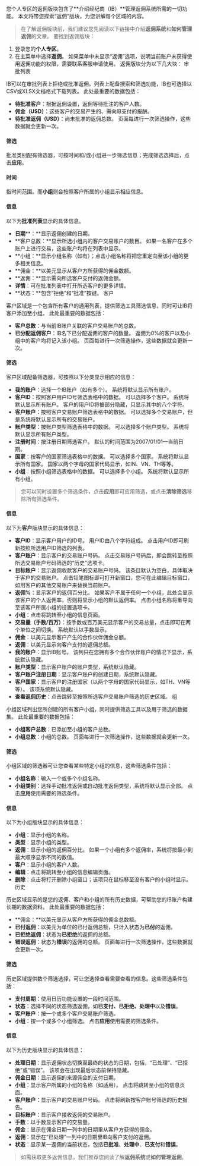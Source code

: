 
您个人专区的返佣版块包含了**介绍经纪商（IB）**管理返佣系统所需的一切功能。 本文将带您探索“返佣”版块，为您讲解每个区域的内容。
> 在了解返佣版块前，我们建议您先阅读以下链接中介绍**返佣系统**和**如何管理返佣**的文章。
要找到返佣版块：
1. 登录您的**个人专区**。
2. 在主菜单中选择**返佣**。
如果菜单中未显示“返佣”选项，说明当前账户未获得使用返佣功能的权限，需要联系客服申请使用。
返佣版块分为以下几大块：
审批列表
 
IB可以在审批列表上拒绝或批准返佣。列表上配备搜索和筛选功能，IB也可选择以CSV或XLSX文档格式下载列表。
此处最重要的数据包括：
* **待批准客户**：根据返佣设置，返佣等待批注的客户人数。
* **佣金（USD）**：这些客户的交易产生的、需向IB支付的报酬。
* **待批准返佣（USD）**：尚未批准的返佣总数。
页面每进行一次筛选操作，这些数据就会更新一次。
#### **筛选** ####
批准类别配有筛选器，可按时间和/或小组进一步筛选信息；完成筛选选择后，点击**应用**。
#### **时间** ####
指时间范围。而**小组**则会按照客户所属的小组显示相应信息。
#### **信息** ####
以下为**批准列表**显示的具体信息。
* **日期****：**显示返佣创建的日期。
* **客户总数：**显示所选小组内的客户交易账户的数目。 如果一名客户在多个账户上进行交易，这些账户均将在列表中显示。
* **小组：**显示小组名称（如有）；点击小组名称将把您重定向至该小组的更多相关信息。
* **佣金：**以美元显示从客户方所获得的佣金数额。
* **返佣：**显示需向所选客户支付的返佣金额。
* **详情**：可在批准列表中打开所选客户的更多详情。
* **状态：**包含“拒绝”和“批准”按键。
客户
 
客户区域是一个包含所有客户的通用列表，提供筛选工具筛选信息，同时可让IB将客户添加至小组。
此处最重要的数据包括：
* **客户总数**：与当前IB账户关联的客户交易账户的总数。
* **已分配返佣客户**：IB名下已分配返佣的客户的数量。 返佣为0%的客户以及小组中的客户均将记入该小组。
页面每进行一次筛选操作，这些数据就会更新一次。
#### **筛选** ####
客户区域配备筛选器，可按照以下分类显示相应的信息：
* **我的账户**：选择一个IB账户（如有多个）。 系统将默认显示所有账户。
* **客户ID**：按照客户用户ID号筛选表格中的数据。 可以选择多个客户。 系统将默认显示所有账户。 客户的用户ID将被部分隐藏，只显示其中的八个字符。
* **客户账户**：按照客户交易账户筛选表格中的数据。 可以选择多个交易账户，但是系统将默认显示所有的交易账户。
* **账户类型**：按账户类型筛选表格中的数据。 可以选择多个账户类型。 系统将默认显示所有账户类型。
* **注册时间**：按注册日期筛选客户。 默认的时间范围为2007/01/01—当前日期。
* **国家**：按客户的国家筛选表格中的数据。 可以选择多个国家。 系统将默认显示所有国家。 国家以两个字母的国家代码显示，如IN、VN、TH等等。
* **小组**：按照小组筛选表格中的数据。 可以选择多个小组。 系统将默认显示所有小组。
> 您可以同时设置多个筛选条件，点击**应用**即可应用筛选，或点击**清除筛选**移除所有筛选条件。
#### **信息** ####
以下为**客户**版块显示的具体信息：
* **客户ID**：显示客户用户的ID号。 用户ID由八个字符组成。 点击用户ID即可刷新按照所选用户ID筛选的列表。
* **客户账户**：显示客户的交易账户号码。 点击交易账户号码后，即会跳转至按照所选交易账户号码筛选的“历史”选项卡。
* **目标账户**：显示返佣收款客户的交易账户号码。 该条目默认为空白，具体取决于客户的交易账户。 点击铅笔图标即可打开新窗口，您可在此编辑目标窗口，如用客户的其他交易账户来替换当前账户。
* **返佣%**：显示客户的返佣百分比。 如果客户不属于任何一个小组，此处会显示该客户的个人返佣率，否则将显示小组的默认返佣率。 点击小组名称将重导向至该客户所属小组的设置选项卡。
* **小组**：点击将跳转至小组的信息页面。
* **交易量（手数/百万）**：按手数或百万美元显示客户的交易总量，点击即可在两个单位之间切换。 系统默认以手数显示。
* **佣金**：以美元显示客户产生的合作伙伴佣金总额。
* **返佣**：以美元显示向客户支付的返佣总额。
* **我的账户**：显示IB账号。 该列只在您拥有多个合作伙伴账户的情况下显示，系统默认隐藏。
* **账户类型**：显示客户账户的账户类型，系统默认隐藏。
* **客户账户注册日期**：显示客户账户的创建日期，系统默认隐藏。
* **客户国家**：显示客户的注册国家（以两个字母的国家代码显示，如TH、VN等等）。 该项系统默认隐藏。
* **查看返佣历史**：点击跳转至按照所选客户交易账户筛选的历史区域。
组
 
小组区域列出您所创建的所有客户小组，同时提供筛选工具以及用于筛选的数据集。
此处最重要的数据包括：
* **小组客户总数**：已添加至小组的客户总数。
* **小组总数**：小组的总数。
页面每进行一次筛选操作，这些数据就会更新一次。
#### **筛选** ####
小组区域的筛选器可让您查看某些特定小组的信息，这些筛选条件包括：
* **小组名称**：输入一个或多个小组名称。
* **小组类别**：选择手动批准返佣或自动批准返佣类型，系统将默认显示全部。
点击**应用**使用需要的筛选条件。
#### **信息** ####
以下为小组版块显示的具体信息：
* **小组**：显示小组的名称。
* **类型**：显示小组的类型。
* **返佣**：显示小组的返佣百分比。 如果一个小组有多个返佣率，系统将按最小到最大顺序显示不同的数值。
* **客户**：显示小组的客户人数。
* **编辑**：点击将跳转至小组的信息编辑页面。
* **删除**：点击将打开删除小组窗口；该项只在鼠标移至没有客户的小组时显示。
历史
 
历史区域显示的是您的返佣、客户和小组的所有历史数据，可帮助您的IB账户构建长期的数据资料。
此处最重要的数据包括：
* **佣金：**以美元显示从客户方所获得的佣金总数额。
* **已付返佣**：以美元为单位的已付返佣总额，只计入状态为**已付**的返佣。
* **已拒绝返佣**：状态为**已拒绝**的返佣的总额。
* **错误返佣**：状态为**错误**的返佣的总额。
页面每进行一次筛选操作，这些数据就会更新一次。
#### **筛选** ####
历史区域提供数个筛选选择，可让您选择查看需要查看的信息。这些筛选条件包括：
* **支付周期**：使用日历功能设置的一段时间范围。
* **状态**：选择不同的状态筛选返佣，如**已支付、已拒绝、处理中**以及**错误**。
* **客户账户**：按一个或多个客户交易账户筛选。
* **小组**：按一个或多个小组筛选。
点击**应用**使用需要的筛选条件。
#### **信息** ####
以下为历史版块显示的具体信息：
* **处理日期**：显示返佣状态切换至最终的状态的日期，包括，“已处理”、“已拒绝”或“错误”。 该项会在出现最后状态前保持隐藏。
* **佣金日期**：显示返佣的来源佣金的支付日期。
* **小组**：显示客户所属的小组的名称（如适用）。 点击将跳转至小组的信息页面。
* **客户账户**：显示客户的交易账户号码。 点击将刷新按客户账号筛选的历史报告。
* **目标账户**：显示客户接收返佣的交易账户。
* **手数**：以手数显示客户的交易量。
* **佣金**：显示在佣金日期一列中的日期里从客户方获得的佣金。
* **返佣**：显示在“已处理”一列中的日期里IB向客户支付的返佣。
* **状态**：显示某一返佣的当前状态，包括**已批准**、**处理中**、**已支付**和**错误**。
> 如需获取更多返佣信息，我们推荐您阅读了解**返佣系统**或**如何管理返佣**。